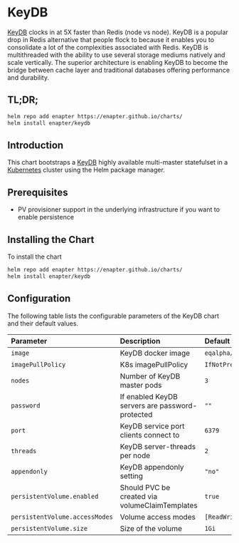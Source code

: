 # KeyDB

[KeyDB](https://keydb.dev) clocks in at 5X faster than Redis (node vs node). KeyDB is a popular drop in Redis alternative that people flock to because it enables you to consolidate a lot of the complexities associated with Redis. KeyDB is multithreaded with the ability to use several storage mediums natively and scale vertically. The superior architecture is enabling KeyDB to become the bridge between cache layer and traditional databases offering performance and durability.

## TL;DR;

```bash
helm repo add enapter https://enapter.github.io/charts/
helm install enapter/keydb
```

## Introduction

This chart bootstraps a [KeyDB](https://keydb.dev) highly available multi-master statefulset in a [Kubernetes](http://kubernetes.io) cluster using the Helm package manager.

## Prerequisites

- PV provisioner support in the underlying infrastructure if you want to enable persistence

## Installing the Chart

To install the chart

```bash
helm repo add enapter https://enapter.github.io/charts/
helm install enapter/keydb
```

## Configuration

The following table lists the configurable parameters of the KeyDB chart and their default values.

| Parameter                      | Description                                     | Default                       |
|:-------------------------------|:------------------------------------------------|:------------------------------|
| `image`                        | KeyDB docker image                              | `eqalpha/keydb:x86_64_v5.3.0` |
| `imagePullPolicy`              | K8s imagePullPolicy                             | `IfNotPresent`                |
| `nodes`                        | Number of KeyDB master pods                     | `3`                           |
| `password`                     | If enabled KeyDB servers are password-protected | `""`                          |
| `port`                         | KeyDB service port clients connect to           | `6379`                        |
| `threads`                      | KeyDB server-threads per node                   | `2`                           |
| `appendonly`                   | KeyDB appendonly setting                        | `"no"`                        |
| `persistentVolume.enabled`     | Should PVC be created via volumeClaimTemplates  | `true`                        |
| `persistentVolume.accessModes` | Volume access modes                             | `[ReadWriteOnce]`             |
| `persistentVolume.size`        | Size of the volume                              | `1Gi`                         |
